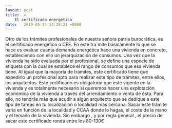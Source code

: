 ```yaml
---
layout: post
title:  >
    El certificado energético
date:   2019-05-14 14:28:21 +0000
---
```



Otro de los trámites profesionales de nuestra señora patria burocrática, es el certificado energetico o CEE.
En este tra´mite básicamente lo que se hace es evaluar cuanta demanda energética hace una vivienda en concreto, estableciendo con ello un jerarquización de consumos. Una vez que la vivienda ha sido evaluada por el profesional, se define una especie de etiqueta con la cual se establece el rango de consumos que esa vivienda tiene.
Al igual que la mayoría de trámites, este certificado tiene que expedirlo un profesional apto para realizar este tipo de trámites, entre ellos, los arquitectos.
Este certificado es obligatorio que esté vigente en la vivienda y es totalmente necesario si queremos hacer una explotación económica de la vivienda a través del arrendamiento o venta de ésta. Para ello, no tendrás más que acudir a algún arquitecto que se dedique a este tipo de tareas en tu localización o localidad más cercana.
Sacar este trámite varía en función de la localidad y CCAA donde lo hagas, el coste de la mano y el temaño de la vivienda. Sin embargo , y por regla general , el precio de sacar este certificado ronda entre los 80-130€ 